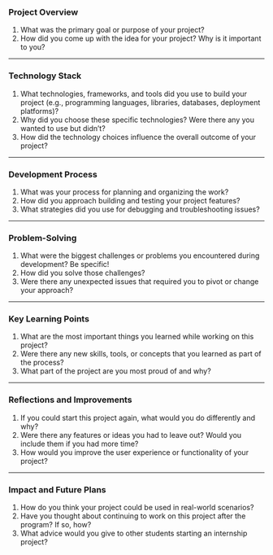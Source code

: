   ### **Project Overview**

1. What was the primary goal or purpose of your project?
2. How did you come up with the idea for your project? Why is it important to you?

---

### **Technology Stack**

1. What technologies, frameworks, and tools did you use to build your project (e.g., programming languages, libraries, databases, deployment platforms)?
2. Why did you choose these specific technologies? Were there any you wanted to use but didn’t?
3. How did the technology choices influence the overall outcome of your project?

---

### **Development Process**

1. What was your process for planning and organizing the work?
2. How did you approach building and testing your project features?
3. What strategies did you use for debugging and troubleshooting issues?

---

### **Problem-Solving**

1. What were the biggest challenges or problems you encountered during development? Be specific!
2. How did you solve those challenges?
3. Were there any unexpected issues that required you to pivot or change your approach?

---

### **Key Learning Points**

1. What are the most important things you learned while working on this project?
2. Were there any new skills, tools, or concepts that you learned as part of the process?
3. What part of the project are you most proud of and why?

---

### **Reflections and Improvements**

1. If you could start this project again, what would you do differently and why?
2. Were there any features or ideas you had to leave out? Would you include them if you had more time?
3. How would you improve the user experience or functionality of your project?

---

### **Impact and Future Plans**

1. How do you think your project could be used in real-world scenarios?
2. Have you thought about continuing to work on this project after the program? If so, how?
3. What advice would you give to other students starting an internship project?
